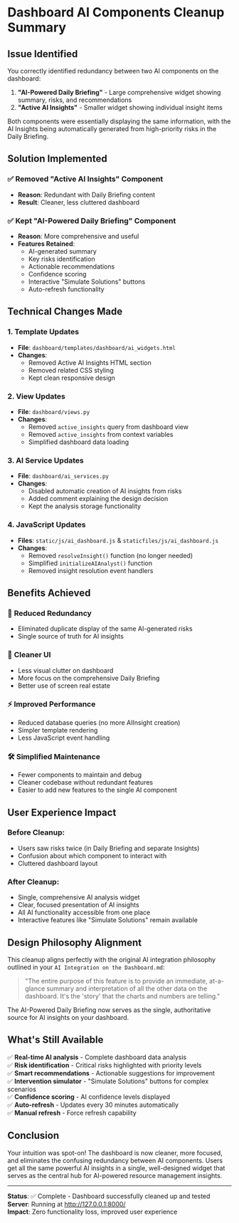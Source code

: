 # Dashboard AI Components Cleanup Summary

## Issue Identified
You correctly identified redundancy between two AI components on the dashboard:

1. **"AI-Powered Daily Briefing"** - Large comprehensive widget showing summary, risks, and recommendations
2. **"Active AI Insights"** - Smaller widget showing individual insight items

Both components were essentially displaying the same information, with the AI Insights being automatically generated from high-priority risks in the Daily Briefing.

## Solution Implemented

### ✅ Removed "Active AI Insights" Component
- **Reason**: Redundant with Daily Briefing content
- **Result**: Cleaner, less cluttered dashboard

### ✅ Kept "AI-Powered Daily Briefing" Component  
- **Reason**: More comprehensive and useful
- **Features Retained**:
  - AI-generated summary
  - Key risks identification  
  - Actionable recommendations
  - Confidence scoring
  - Interactive "Simulate Solutions" buttons
  - Auto-refresh functionality

## Technical Changes Made

### 1. Template Updates
- **File**: `dashboard/templates/dashboard/ai_widgets.html`
- **Changes**: 
  - Removed Active AI Insights HTML section
  - Removed related CSS styling
  - Kept clean responsive design

### 2. View Updates  
- **File**: `dashboard/views.py`
- **Changes**:
  - Removed `active_insights` query from dashboard view
  - Removed `active_insights` from context variables
  - Simplified dashboard data loading

### 3. AI Service Updates
- **File**: `dashboard/ai_services.py` 
- **Changes**:
  - Disabled automatic creation of AI insights from risks
  - Added comment explaining the design decision
  - Kept the analysis storage functionality

### 4. JavaScript Updates
- **Files**: `static/js/ai_dashboard.js` & `staticfiles/js/ai_dashboard.js`
- **Changes**:
  - Removed `resolveInsight()` function (no longer needed)
  - Simplified `initializeAIAnalyst()` function
  - Removed insight resolution event handlers

## Benefits Achieved

### 🎯 **Reduced Redundancy**
- Eliminated duplicate display of the same AI-generated risks
- Single source of truth for AI insights

### 🧹 **Cleaner UI** 
- Less visual clutter on dashboard
- More focus on the comprehensive Daily Briefing
- Better use of screen real estate

### ⚡ **Improved Performance**
- Reduced database queries (no more AIInsight creation)
- Simpler template rendering
- Less JavaScript event handling

### 🛠️ **Simplified Maintenance**
- Fewer components to maintain and debug
- Cleaner codebase without redundant features
- Easier to add new features to the single AI component

## User Experience Impact

### Before Cleanup:
- Users saw risks twice (in Daily Briefing and separate Insights)
- Confusion about which component to interact with
- Cluttered dashboard layout

### After Cleanup:
- Single, comprehensive AI analysis widget
- Clear, focused presentation of AI insights
- All AI functionality accessible from one place
- Interactive features like "Simulate Solutions" remain available

## Design Philosophy Alignment

This cleanup aligns perfectly with the original AI integration philosophy outlined in your `AI Integration on the Dashboard.md`:

> "The entire purpose of this feature is to provide an immediate, at-a-glance summary and interpretation of all the other data on the dashboard. It's the 'story' that the charts and numbers are telling."

The AI-Powered Daily Briefing now serves as the single, authoritative source for AI insights on your dashboard.

## What's Still Available

✅ **Real-time AI analysis** - Complete dashboard data analysis  
✅ **Risk identification** - Critical risks highlighted with priority levels  
✅ **Smart recommendations** - Actionable suggestions for improvement  
✅ **Intervention simulator** - "Simulate Solutions" buttons for complex scenarios  
✅ **Confidence scoring** - AI confidence levels displayed  
✅ **Auto-refresh** - Updates every 30 minutes automatically  
✅ **Manual refresh** - Force refresh capability  

## Conclusion

Your intuition was spot-on! The dashboard is now cleaner, more focused, and eliminates the confusing redundancy between AI components. Users get all the same powerful AI insights in a single, well-designed widget that serves as the central hub for AI-powered resource management insights.

---

**Status**: ✅ Complete - Dashboard successfully cleaned up and tested  
**Server**: Running at http://127.0.0.1:8000/  
**Impact**: Zero functionality loss, improved user experience
